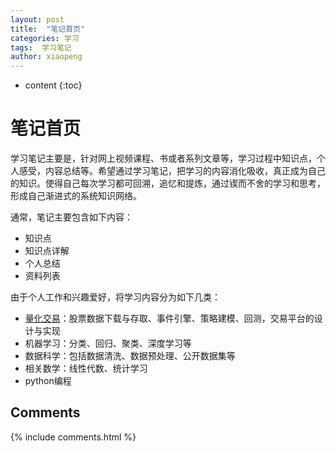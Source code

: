 ```yaml
---
layout: post
title:  "笔记首页"
categories: 学习
tags:  学习笔记
author: xiaopeng
---
```



* content
{:toc}



# 笔记首页

学习笔记主要是，针对网上视频课程、书或者系列文章等，学习过程中知识点，个人感受，内容总结等。希望通过学习笔记，把学习的内容消化吸收，真正成为自己的知识。使得自己每次学习都可回溯，追忆和提炼，通过锲而不舍的学习和思考，形成自己渐进式的系统知识网络。

通常，笔记主要包含如下内容：
* 知识点
* 知识点详解
* 个人总结
* 资料列表

由于个人工作和兴趣爱好，将学习内容分为如下几类：
* [量化交易][]：股票数据下载与存取、事件引擎、策略建模、回测，交易平台的设计与实现
* 机器学习：分类、回归、聚类、深度学习等
* 数据科学：包括数据清洗、数据预处理、公开数据集等
* 相关数学：线性代数、统计学习
* python编程


[量化交易]: (https://passionlv.github.io/2018/02/06/Markdown-%E4%BD%BF%E7%94%A8%E7%AC%94%E8%AE%B0/)
## Comments

{% include comments.html %}
